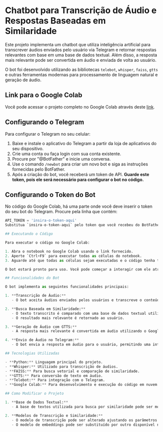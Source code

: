 # Chatbot para Transcrição de Áudio e Respostas Baseadas em Similaridade

Este projeto implementa um chatbot que utiliza inteligência artificial para transcrever áudios enviados pelo usuário via Telegram e retornar respostas relevantes com base em uma base de dados textual. Além disso, a resposta mais relevante pode ser convertida em áudio e enviada de volta ao usuário.

O bot foi desenvolvido utilizando as bibliotecas `telebot`, `whisper`, `faiss`, `gtts` e outras ferramentas modernas para processamento de linguagem natural e geração de áudio.

## Link para o Google Colab

Você pode acessar o projeto completo no Google Colab através deste [link](https://colab.research.google.com/drive/1QQeiCR0Bda9osleDQrgPFTNvnqkYTy3f?usp=sharing).

## Configurando o Telegram

Para configurar o Telegram no seu celular:

1. Baixe e instale o aplicativo do Telegram a partir da loja de aplicativos do seu dispositivo.
2. Crie uma conta ou faça login com sua conta existente.
3. Procure por "@BotFather" e inicie uma conversa.
4. Use o comando `/newbot` para criar um novo bot e siga as instruções fornecidas pelo BotFather.
5. Após a criação do bot, você receberá um token de API. **Guarde este token, pois ele será necessário para configurar o bot no código.**

## Configurando o Token do Bot

No código do Google Colab, há uma parte onde você deve inserir o token do seu bot do Telegram. Procure pela linha que contém:

```python
API_TOKEN = 'insira-o-token-aqui'
Substitua `insira-o-token-aqui` pelo token que você recebeu do BotFather.

## Executando o Código

Para executar o código no Google Colab:

1. Abra o notebook no Google Colab usando o link fornecido.
2. Aperte `Ctrl+F9` para executar todas as células do notebook.
3. Aguarde até que todas as células sejam executadas e o código tenha terminado de rodar. Note que a última célula, que inicia o bot, permanecerá em execução, o que significa que o bot está ativo e pronto para receber mensagens.

O bot estará pronto para uso. Você pode começar a interagir com ele através do bot do Telegram que você criou.

## Funcionalidades do Bot

O bot implementa as seguintes funcionalidades principais:

1. **Transcrição de Áudio:**
   - O bot aceita áudios enviados pelos usuários e transcreve o conteúdo usando o modelo Whisper.

2. **Busca Baseada em Similaridade:**
   - O texto transcrito é comparado com uma base de dados textual utilizando embeddings gerados pela biblioteca `sentence-transformers` e busca vetorial com FAISS.
   - O resultado mais relevante é retornado ao usuário.

3. **Geração de Áudio com GTTS:**
   - A resposta mais relevante é convertida em áudio utilizando o Google Text-to-Speech (GTTS) e enviada de volta ao usuário no formato `.ogg`.

4. **Envio de Áudio no Telegram:**
   - O bot envia a resposta em áudio para o usuário, permitindo uma interação mais acessível.

## Tecnologias Utilizadas

- **Python:** Linguagem principal do projeto.
- **Whisper:** Utilizado para transcrição de áudios.
- **FAISS:** Para busca vetorial e comparação de similaridade.
- **GTTS:** Para conversão de texto em áudio.
- **Telebot:** Para integração com o Telegram.
- **Google Colab:** Para desenvolvimento e execução do código em nuvem.

## Como Modificar o Projeto

1. **Base de Dados Textual:**
   - A base de textos utilizada para busca por similaridade pode ser modificada no código. Basta editar a lista `textos` para incluir os conteúdos desejados.

2. **Modelos de Transcrição e Similaridade:**
   - O modelo de transcrição pode ser alterado ajustando os parâmetros do Whisper.
   - O modelo de embeddings pode ser substituído por outro disponível na biblioteca `sentence-transformers`.

